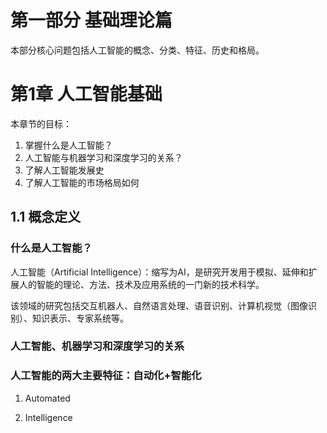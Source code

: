 第一部分 基础理论篇
================

本部分核心问题包括人工智能的概念、分类、特征、历史和格局。

# 第1章 人工智能基础

本章节的目标：
1. 掌握什么是人工智能？
2. 人工智能与机器学习和深度学习的关系？
3. 了解人工智能发展史
4. 了解人工智能的市场格局如何

## 1.1 概念定义

### 什么是人工智能？

人工智能（Artificial Intelligence）：缩写为AI，是研究开发用于模拟、延伸和扩展人的智能的理论、方法、技术及应用系统的一门新的技术科学。

该领域的研究包括交互机器人、自然语言处理、语音识别、计算机视觉（图像识别）、知识表示、专家系统等。

### 人工智能、机器学习和深度学习的关系



### 人工智能的两大主要特征：自动化+智能化

1. Automated

2. Intelligence




